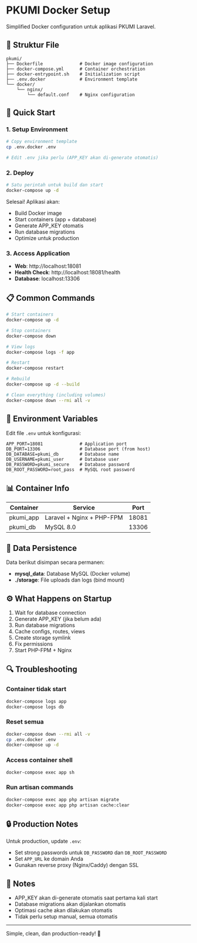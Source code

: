 # PKUMI Docker Setup

Simplified Docker configuration untuk aplikasi PKUMI Laravel.

## 📁 Struktur File

```
pkumi/
├── Dockerfile              # Docker image configuration
├── docker-compose.yml      # Container orchestration
├── docker-entrypoint.sh    # Initialization script
├── .env.docker             # Environment template
└── docker/
    └── nginx/
        └── default.conf    # Nginx configuration
```

## 🚀 Quick Start

### 1. Setup Environment
```bash
# Copy environment template
cp .env.docker .env

# Edit .env jika perlu (APP_KEY akan di-generate otomatis)
```

### 2. Deploy
```bash
# Satu perintah untuk build dan start
docker-compose up -d
```

Selesai! Aplikasi akan:
- Build Docker image
- Start containers (app + database)
- Generate APP_KEY otomatis
- Run database migrations
- Optimize untuk production

### 3. Access Application
- **Web**: http://localhost:18081
- **Health Check**: http://localhost:18081/health
- **Database**: localhost:13306

## 📋 Common Commands

```bash
# Start containers
docker-compose up -d

# Stop containers
docker-compose down

# View logs
docker-compose logs -f app

# Restart
docker-compose restart

# Rebuild
docker-compose up -d --build

# Clean everything (including volumes)
docker-compose down --rmi all -v
```

## 🔧 Environment Variables

Edit file `.env` untuk konfigurasi:

```env
APP_PORT=18081              # Application port
DB_PORT=13306               # Database port (from host)
DB_DATABASE=pkumi_db        # Database name
DB_USERNAME=pkumi_user      # Database user
DB_PASSWORD=pkumi_secure    # Database password
DB_ROOT_PASSWORD=root_pass  # MySQL root password
```

## 📊 Container Info

| Container | Service | Port |
|-----------|---------|------|
| pkumi_app | Laravel + Nginx + PHP-FPM | 18081 |
| pkumi_db  | MySQL 8.0 | 13306 |

## 💾 Data Persistence

Data berikut disimpan secara permanen:
- **mysql_data**: Database MySQL (Docker volume)
- **./storage**: File uploads dan logs (bind mount)

## ⚙️ What Happens on Startup

1. Wait for database connection
2. Generate APP_KEY (jika belum ada)
3. Run database migrations
4. Cache configs, routes, views
5. Create storage symlink
6. Fix permissions
7. Start PHP-FPM + Nginx

## 🔍 Troubleshooting

### Container tidak start
```bash
docker-compose logs app
docker-compose logs db
```

### Reset semua
```bash
docker-compose down --rmi all -v
cp .env.docker .env
docker-compose up -d
```

### Access container shell
```bash
docker-compose exec app sh
```

### Run artisan commands
```bash
docker-compose exec app php artisan migrate
docker-compose exec app php artisan cache:clear
```

## 🔒 Production Notes

Untuk production, update `.env`:
- Set strong passwords untuk `DB_PASSWORD` dan `DB_ROOT_PASSWORD`
- Set `APP_URL` ke domain Anda
- Gunakan reverse proxy (Nginx/Caddy) dengan SSL

## 📝 Notes

- APP_KEY akan di-generate otomatis saat pertama kali start
- Database migrations akan dijalankan otomatis
- Optimasi cache akan dilakukan otomatis
- Tidak perlu setup manual, semua otomatis

---

Simple, clean, dan production-ready! 🚀
